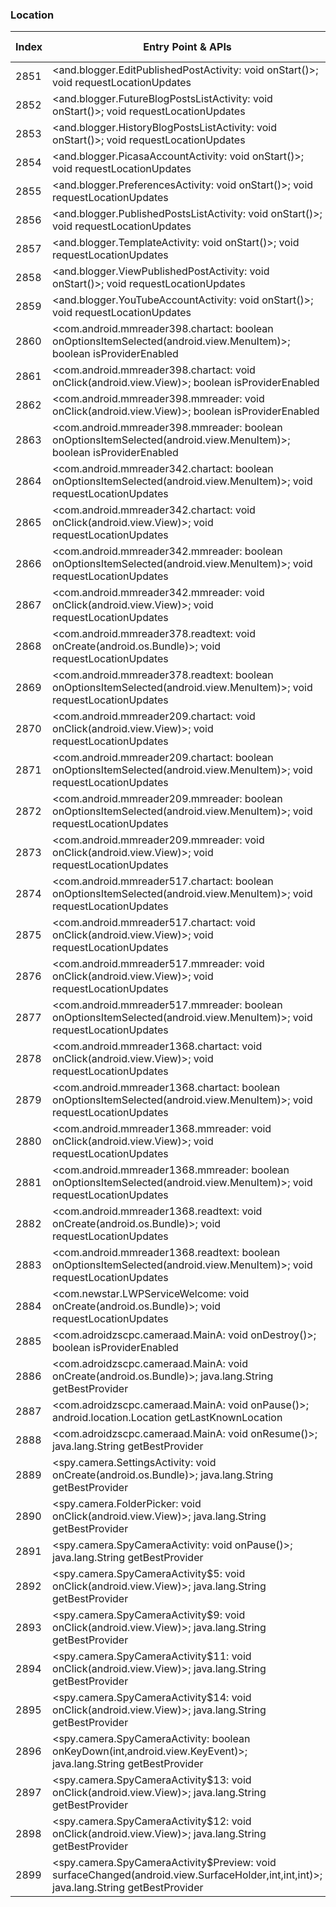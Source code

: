 ### Location
| Index | Entry Point & APIs | Screen shot | Resource id | Label |
| ------------- | ------------- | ------------- |-------------|-------------|
| 2851 | <and.blogger.EditPublishedPostActivity: void onStart()>; void requestLocationUpdates | ![](D:\COSMOS\output\py\Drebin\VirusShare_Android_20130506\VirusShare_9828beebd287472b6031ee7815d1bc6c\and.blogger.EditPublishedPostActivity.png) |  | |
| 2852 | <and.blogger.FutureBlogPostsListActivity: void onStart()>; void requestLocationUpdates | ![](D:\COSMOS\output\py\Drebin\VirusShare_Android_20130506\VirusShare_9828beebd287472b6031ee7815d1bc6c\and.blogger.FutureBlogPostsListActivity.png) |  | |
| 2853 | <and.blogger.HistoryBlogPostsListActivity: void onStart()>; void requestLocationUpdates | ![](D:\COSMOS\output\py\Drebin\VirusShare_Android_20130506\VirusShare_9828beebd287472b6031ee7815d1bc6c\and.blogger.HistoryBlogPostsListActivity.png) |  | |
| 2854 | <and.blogger.PicasaAccountActivity: void onStart()>; void requestLocationUpdates | ![](D:\COSMOS\output\py\Drebin\VirusShare_Android_20130506\VirusShare_9828beebd287472b6031ee7815d1bc6c\and.blogger.PicasaAccountActivity.png) |  | |
| 2855 | <and.blogger.PreferencesActivity: void onStart()>; void requestLocationUpdates | ![](D:\COSMOS\output\py\Drebin\VirusShare_Android_20130506\VirusShare_9828beebd287472b6031ee7815d1bc6c\and.blogger.PreferencesActivity.png) |  | |
| 2856 | <and.blogger.PublishedPostsListActivity: void onStart()>; void requestLocationUpdates | ![](D:\COSMOS\output\py\Drebin\VirusShare_Android_20130506\VirusShare_9828beebd287472b6031ee7815d1bc6c\and.blogger.PublishedPostsListActivity.png) |  | |
| 2857 | <and.blogger.TemplateActivity: void onStart()>; void requestLocationUpdates | ![](D:\COSMOS\output\py\Drebin\VirusShare_Android_20130506\VirusShare_9828beebd287472b6031ee7815d1bc6c\and.blogger.TemplateActivity.png) |  | |
| 2858 | <and.blogger.ViewPublishedPostActivity: void onStart()>; void requestLocationUpdates | ![](D:\COSMOS\output\py\Drebin\VirusShare_Android_20130506\VirusShare_9828beebd287472b6031ee7815d1bc6c\and.blogger.ViewPublishedPostActivity.png) |  | |
| 2859 | <and.blogger.YouTubeAccountActivity: void onStart()>; void requestLocationUpdates | ![](D:\COSMOS\output\py\Drebin\VirusShare_Android_20130506\VirusShare_9828beebd287472b6031ee7815d1bc6c\and.blogger.YouTubeAccountActivity.png) |  | |
| 2860 | <com.android.mmreader398.chartact: boolean onOptionsItemSelected(android.view.MenuItem)>; boolean isProviderEnabled | ![](D:\COSMOS\output\py\Drebin\VirusShare_Android_20130506\VirusShare_9848c6d91e36a71d84832f4cf8dab273\com.android.mmreader398.chartact.png) |  | |
| 2861 | <com.android.mmreader398.chartact: void onClick(android.view.View)>; boolean isProviderEnabled | ![](D:\COSMOS\output\py\Drebin\VirusShare_Android_20130506\VirusShare_9848c6d91e36a71d84832f4cf8dab273\com.android.mmreader398.chartact.png) |  | |
| 2862 | <com.android.mmreader398.mmreader: void onClick(android.view.View)>; boolean isProviderEnabled | ![](D:\COSMOS\output\py\Drebin\VirusShare_Android_20130506\VirusShare_9848c6d91e36a71d84832f4cf8dab273\com.android.mmreader398.mmreader.png) |  | |
| 2863 | <com.android.mmreader398.mmreader: boolean onOptionsItemSelected(android.view.MenuItem)>; boolean isProviderEnabled | ![](D:\COSMOS\output\py\Drebin\VirusShare_Android_20130506\VirusShare_9848c6d91e36a71d84832f4cf8dab273\com.android.mmreader398.mmreader.png) |  | |
| 2864 | <com.android.mmreader342.chartact: boolean onOptionsItemSelected(android.view.MenuItem)>; void requestLocationUpdates | ![](D:\COSMOS\output\py\Drebin\VirusShare_Android_20130506\VirusShare_98a5868ed18cf444624253e963924bf1\com.android.mmreader342.chartact.png) |  | |
| 2865 | <com.android.mmreader342.chartact: void onClick(android.view.View)>; void requestLocationUpdates | ![](D:\COSMOS\output\py\Drebin\VirusShare_Android_20130506\VirusShare_98a5868ed18cf444624253e963924bf1\com.android.mmreader342.chartact.png) |  | |
| 2866 | <com.android.mmreader342.mmreader: boolean onOptionsItemSelected(android.view.MenuItem)>; void requestLocationUpdates | ![](D:\COSMOS\output\py\Drebin\VirusShare_Android_20130506\VirusShare_98a5868ed18cf444624253e963924bf1\com.android.mmreader342.mmreader.png) |  | |
| 2867 | <com.android.mmreader342.mmreader: void onClick(android.view.View)>; void requestLocationUpdates | ![](D:\COSMOS\output\py\Drebin\VirusShare_Android_20130506\VirusShare_98a5868ed18cf444624253e963924bf1\com.android.mmreader342.mmreader.png) |  | |
| 2868 | <com.android.mmreader378.readtext: void onCreate(android.os.Bundle)>; void requestLocationUpdates | ![](D:\COSMOS\output\py\Drebin\VirusShare_Android_20130506\VirusShare_98def8e3adaf94e62499406e14cbf905\com.android.mmreader378.readtext.png) |  | |
| 2869 | <com.android.mmreader378.readtext: boolean onOptionsItemSelected(android.view.MenuItem)>; void requestLocationUpdates | ![](D:\COSMOS\output\py\Drebin\VirusShare_Android_20130506\VirusShare_98def8e3adaf94e62499406e14cbf905\com.android.mmreader378.readtext.png) |  | |
| 2870 | <com.android.mmreader209.chartact: void onClick(android.view.View)>; void requestLocationUpdates | ![](D:\COSMOS\output\py\Drebin\VirusShare_Android_20130506\VirusShare_99393780e1c38c50c12c962d4e2e8ff0\com.android.mmreader209.chartact.png) |  | |
| 2871 | <com.android.mmreader209.chartact: boolean onOptionsItemSelected(android.view.MenuItem)>; void requestLocationUpdates | ![](D:\COSMOS\output\py\Drebin\VirusShare_Android_20130506\VirusShare_99393780e1c38c50c12c962d4e2e8ff0\com.android.mmreader209.chartact.png) |  | |
| 2872 | <com.android.mmreader209.mmreader: boolean onOptionsItemSelected(android.view.MenuItem)>; void requestLocationUpdates | ![](D:\COSMOS\output\py\Drebin\VirusShare_Android_20130506\VirusShare_99393780e1c38c50c12c962d4e2e8ff0\com.android.mmreader209.mmreader.png) |  | |
| 2873 | <com.android.mmreader209.mmreader: void onClick(android.view.View)>; void requestLocationUpdates | ![](D:\COSMOS\output\py\Drebin\VirusShare_Android_20130506\VirusShare_99393780e1c38c50c12c962d4e2e8ff0\com.android.mmreader209.mmreader.png) |  | |
| 2874 | <com.android.mmreader517.chartact: boolean onOptionsItemSelected(android.view.MenuItem)>; void requestLocationUpdates | ![](D:\COSMOS\output\py\Drebin\VirusShare_Android_20130506\VirusShare_993bb41d39e11b1255e1b112d27b62fe\com.android.mmreader517.chartact.png) |  | |
| 2875 | <com.android.mmreader517.chartact: void onClick(android.view.View)>; void requestLocationUpdates | ![](D:\COSMOS\output\py\Drebin\VirusShare_Android_20130506\VirusShare_993bb41d39e11b1255e1b112d27b62fe\com.android.mmreader517.chartact.png) |  | |
| 2876 | <com.android.mmreader517.mmreader: void onClick(android.view.View)>; void requestLocationUpdates | ![](D:\COSMOS\output\py\Drebin\VirusShare_Android_20130506\VirusShare_993bb41d39e11b1255e1b112d27b62fe\com.android.mmreader517.mmreader.png) |  | |
| 2877 | <com.android.mmreader517.mmreader: boolean onOptionsItemSelected(android.view.MenuItem)>; void requestLocationUpdates | ![](D:\COSMOS\output\py\Drebin\VirusShare_Android_20130506\VirusShare_993bb41d39e11b1255e1b112d27b62fe\com.android.mmreader517.mmreader.png) |  | |
| 2878 | <com.android.mmreader1368.chartact: void onClick(android.view.View)>; void requestLocationUpdates | ![](D:\COSMOS\output\py\Drebin\VirusShare_Android_20130506\VirusShare_995d94995a5c9b6f039de37c34c9ad23\com.android.mmreader1368.chartact.png) |  | |
| 2879 | <com.android.mmreader1368.chartact: boolean onOptionsItemSelected(android.view.MenuItem)>; void requestLocationUpdates | ![](D:\COSMOS\output\py\Drebin\VirusShare_Android_20130506\VirusShare_995d94995a5c9b6f039de37c34c9ad23\com.android.mmreader1368.chartact.png) |  | |
| 2880 | <com.android.mmreader1368.mmreader: void onClick(android.view.View)>; void requestLocationUpdates | ![](D:\COSMOS\output\py\Drebin\VirusShare_Android_20130506\VirusShare_995d94995a5c9b6f039de37c34c9ad23\com.android.mmreader1368.mmreader.png) |  | |
| 2881 | <com.android.mmreader1368.mmreader: boolean onOptionsItemSelected(android.view.MenuItem)>; void requestLocationUpdates | ![](D:\COSMOS\output\py\Drebin\VirusShare_Android_20130506\VirusShare_995d94995a5c9b6f039de37c34c9ad23\com.android.mmreader1368.mmreader.png) |  | |
| 2882 | <com.android.mmreader1368.readtext: void onCreate(android.os.Bundle)>; void requestLocationUpdates | ![](D:\COSMOS\output\py\Drebin\VirusShare_Android_20130506\VirusShare_995d94995a5c9b6f039de37c34c9ad23\com.android.mmreader1368.readtext.png) |  | |
| 2883 | <com.android.mmreader1368.readtext: boolean onOptionsItemSelected(android.view.MenuItem)>; void requestLocationUpdates | ![](D:\COSMOS\output\py\Drebin\VirusShare_Android_20130506\VirusShare_995d94995a5c9b6f039de37c34c9ad23\com.android.mmreader1368.readtext.png) |  | |
| 2884 | <com.newstar.LWPServiceWelcome: void onCreate(android.os.Bundle)>; void requestLocationUpdates | ![](D:\COSMOS\output\py\Drebin\VirusShare_Android_20130506\VirusShare_997c7e87247ea071af2ee876c80f88ef\com.newstar.LWPServiceWelcome.png) |  | |
| 2885 | <com.adroidzscpc.cameraad.MainA: void onDestroy()>; boolean isProviderEnabled | ![](D:\COSMOS\output\py\Drebin\VirusShare_Android_20130506\VirusShare_9990dd0b9a43518de68d5591f74fa2ac\com.adroidzscpc.cameraad.MainA.png) |  | |
| 2886 | <com.adroidzscpc.cameraad.MainA: void onCreate(android.os.Bundle)>; java.lang.String getBestProvider | ![](D:\COSMOS\output\py\Drebin\VirusShare_Android_20130506\VirusShare_9990dd0b9a43518de68d5591f74fa2ac\com.adroidzscpc.cameraad.MainA.png) |  | |
| 2887 | <com.adroidzscpc.cameraad.MainA: void onPause()>; android.location.Location getLastKnownLocation | ![](D:\COSMOS\output\py\Drebin\VirusShare_Android_20130506\VirusShare_9990dd0b9a43518de68d5591f74fa2ac\com.adroidzscpc.cameraad.MainA.png) |  | |
| 2888 | <com.adroidzscpc.cameraad.MainA: void onResume()>; java.lang.String getBestProvider | ![](D:\COSMOS\output\py\Drebin\VirusShare_Android_20130506\VirusShare_9990dd0b9a43518de68d5591f74fa2ac\com.adroidzscpc.cameraad.MainA.png) |  | |
| 2889 | <spy.camera.SettingsActivity: void onCreate(android.os.Bundle)>; java.lang.String getBestProvider | ![](D:\COSMOS\output\py\Drebin\VirusShare_Android_20130506\VirusShare_9990dd0b9a43518de68d5591f74fa2ac\spy.camera.SettingsActivity.png) |  | |
| 2890 | <spy.camera.FolderPicker: void onClick(android.view.View)>; java.lang.String getBestProvider | ![](D:\COSMOS\output\py\Drebin\VirusShare_Android_20130506\VirusShare_9990dd0b9a43518de68d5591f74fa2ac\spy.camera.SettingsActivity.png) |  | |
| 2891 | <spy.camera.SpyCameraActivity: void onPause()>; java.lang.String getBestProvider | ![](D:\COSMOS\output\py\Drebin\VirusShare_Android_20130506\VirusShare_9990dd0b9a43518de68d5591f74fa2ac\spy.camera.SpyCameraActivity.png) |  | |
| 2892 | <spy.camera.SpyCameraActivity$5: void onClick(android.view.View)>; java.lang.String getBestProvider | ![](D:\COSMOS\output\py\Drebin\VirusShare_Android_20130506\VirusShare_9990dd0b9a43518de68d5591f74fa2ac\spy.camera.SpyCameraActivity.png) | {'2131034119': <sensitive_component.SensitiveComponent.SensitiveView object at 0x000001D8DEBE4748>} | |
| 2893 | <spy.camera.SpyCameraActivity$9: void onClick(android.view.View)>; java.lang.String getBestProvider | ![](D:\COSMOS\output\py\Drebin\VirusShare_Android_20130506\VirusShare_9990dd0b9a43518de68d5591f74fa2ac\spy.camera.SpyCameraActivity.png) | {'2131034123': <sensitive_component.SensitiveComponent.SensitiveView object at 0x000001D8DEBE4DA0>} | |
| 2894 | <spy.camera.SpyCameraActivity$11: void onClick(android.view.View)>; java.lang.String getBestProvider | ![](D:\COSMOS\output\py\Drebin\VirusShare_Android_20130506\VirusShare_9990dd0b9a43518de68d5591f74fa2ac\spy.camera.SpyCameraActivity.png) | {'2131034127': <sensitive_component.SensitiveComponent.SensitiveView object at 0x000001D8DEBE4F28>} | |
| 2895 | <spy.camera.SpyCameraActivity$14: void onClick(android.view.View)>; java.lang.String getBestProvider | ![](D:\COSMOS\output\py\Drebin\VirusShare_Android_20130506\VirusShare_9990dd0b9a43518de68d5591f74fa2ac\spy.camera.SpyCameraActivity.png) | {'2131034130': <sensitive_component.SensitiveComponent.SensitiveView object at 0x000001D8DEBE4780>} | |
| 2896 | <spy.camera.SpyCameraActivity: boolean onKeyDown(int,android.view.KeyEvent)>; java.lang.String getBestProvider | ![](D:\COSMOS\output\py\Drebin\VirusShare_Android_20130506\VirusShare_9990dd0b9a43518de68d5591f74fa2ac\spy.camera.SpyCameraActivity.png) |  | |
| 2897 | <spy.camera.SpyCameraActivity$13: void onClick(android.view.View)>; java.lang.String getBestProvider | ![](D:\COSMOS\output\py\Drebin\VirusShare_Android_20130506\VirusShare_9990dd0b9a43518de68d5591f74fa2ac\spy.camera.SpyCameraActivity.png) | {'2131034129': <sensitive_component.SensitiveComponent.SensitiveView object at 0x000001D8DEBE4C88>} | |
| 2898 | <spy.camera.SpyCameraActivity$12: void onClick(android.view.View)>; java.lang.String getBestProvider | ![](D:\COSMOS\output\py\Drebin\VirusShare_Android_20130506\VirusShare_9990dd0b9a43518de68d5591f74fa2ac\spy.camera.SpyCameraActivity.png) | {'2131034128': <sensitive_component.SensitiveComponent.SensitiveView object at 0x000001D8DEBE4240>} | |
| 2899 | <spy.camera.SpyCameraActivity$Preview: void surfaceChanged(android.view.SurfaceHolder,int,int,int)>; java.lang.String getBestProvider | ![](D:\COSMOS\output\py\Drebin\VirusShare_Android_20130506\VirusShare_9990dd0b9a43518de68d5591f74fa2ac\spy.camera.SpyCameraActivity.png) |  | |
